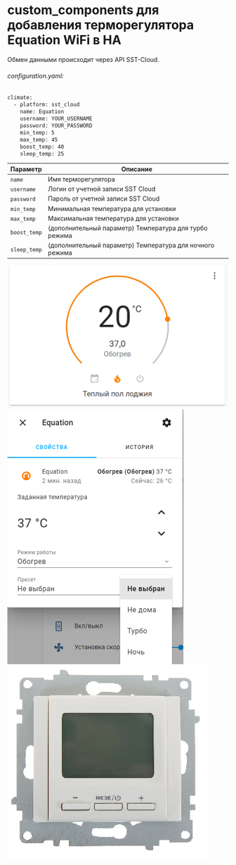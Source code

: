 # custom_components для добавления терморегулятора Equation WiFi в HA

Обмен данными происходит через API SST-Cloud.

###### configuration.yaml:

```
climate:
  - platform: sst_cloud
	name: Equation
	username: YOUR_USERNAME
	password: YOUR_PASSWORD
	min_temp: 5
	max_temp: 45
	boost_temp: 40
	sleep_temp: 25
```

| Параметр               | Описание                                                     |
| ---------------------- | -------------------------------------------------------------|
| `name`          	     | Имя терморегулятора                                          |                                                                                           |
| `username`             | Логин от учетной записи SST Cloud                            |
| `password`             | Пароль от учетной записи SST Cloud                           |
| `min_temp`             | Минимальная температура для установки                        |
| `max_temp`             | Максимальная температура для установки                       |
| `boost_temp`           | (дополнительный параметр) Температура для турбо режима       |
| `sleep_temp`           | (дополнительный параметр) Температура для ночного режима		|

![alt tag](https://github.com/Toha4/HA-Custom-Components-EquationWiFi/blob/main/screenshots/climate.JPG?raw=true "Screenshot")
![alt tag](https://github.com/Toha4/HA-Custom-Components-EquationWiFi/blob/main/screenshots/details.PNG?raw=true "Screenshot")
![alt tag](https://github.com/Toha4/HA-Custom-Components-EquationWiFi/blob/main/screenshots/Equation.jpg?raw=true "Screenshot")
